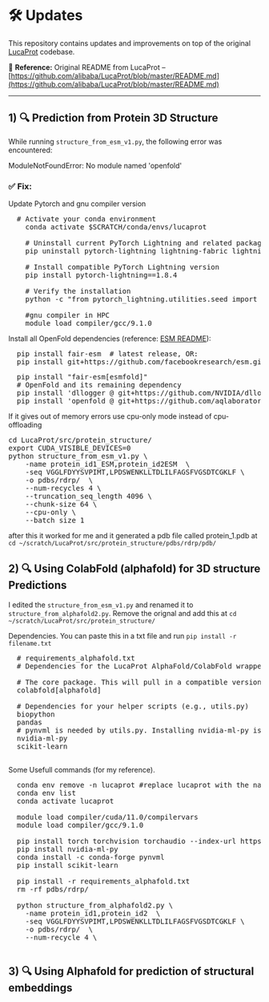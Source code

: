 # 🛠️ Updates

This repository contains updates and improvements on top of the original [LucaProt](https://github.com/alibaba/LucaProt) codebase.

📄 **Reference:** Original README from LucaProt –  
[https://github.com/alibaba/LucaProt/blob/master/README.md](https://github.com/alibaba/LucaProt/blob/master/README.md)

---

## 1) 🔍 Prediction from Protein 3D Structure

While running `structure_from_esm_v1.py`, the following error was encountered:

ModuleNotFoundError: No module named 'openfold'


### ✅ Fix:
Update Pytorch and gnu compiler version
<pre>
  # Activate your conda environment
    conda activate $SCRATCH/conda/envs/lucaprot
    
    # Uninstall current PyTorch Lightning and related packages
    pip uninstall pytorch-lightning lightning-fabric lightning
    
    # Install compatible PyTorch Lightning version
    pip install pytorch-lightning==1.8.4
    
    # Verify the installation
    python -c "from pytorch_lightning.utilities.seed import seed_everything; print('PyTorch Lightning 1.8.4 installed successfully')"
    
    #gnu compiler in HPC 
    module load compiler/gcc/9.1.0
</pre>

Install all OpenFold dependencies (reference: [ESM README](https://github.com/facebookresearch/esm/blob/main/README.md)):
<pre>
  pip install fair-esm  # latest release, OR:
  pip install git+https://github.com/facebookresearch/esm.git  # bleeding edge, current repo main branch
</pre>

<pre>
  pip install "fair-esm[esmfold]"
  # OpenFold and its remaining dependency
  pip install 'dllogger @ git+https://github.com/NVIDIA/dllogger.git'
  pip install 'openfold @ git+https://github.com/aqlaboratory/openfold.git@4b41059694619831a7db195b7e0988fc4ff3a307'
</pre>

If it gives out of memory errors use cpu-only mode instead of cpu-offloading
<pre>
cd LucaProt/src/protein_structure/    
export CUDA_VISIBLE_DEVICES=0
python structure_from_esm_v1.py \
    -name protein_id1_ESM,protein_id2ESM  \
    -seq VGGLFDYYSVPIMT,LPDSWENKLLTDLILFAGSFVGSDTCGKLF \
    -o pdbs/rdrp/  \
    --num-recycles 4 \
    --truncation_seq_length 4096 \
    --chunk-size 64 \
    --cpu-only \
    --batch_size 1
</pre>

after this it worked for me and it generated a pdb file called protein_1.pdb at `cd ~/scratch/LucaProt/src/protein_structure/pdbs/rdrp/pdb/`


## 2) 🔍 Using ColabFold (alphafold) for 3D structure Predictions

I edited the `structure_from_esm_v1.py` and renamed it to `structure_from_alphafold2.py`. Remove the orignal and add this at  `cd ~/scratch/LucaProt/src/protein_structure/`

Dependencies. You can paste this in a txt file and run `pip install -r filename.txt`
<pre>
  # requirements_alphafold.txt
  # Dependencies for the LucaProt AlphaFold/ColabFold wrapper script
  
  # The core package. This will pull in a compatible version of PyTorch, NumPy, etc.
  colabfold[alphafold]
  
  # Dependencies for your helper scripts (e.g., utils.py)
  biopython
  pandas
  # pynvml is needed by utils.py. Installing nvidia-ml-py is the modern way to get it.
  nvidia-ml-py
  scikit-learn

</pre>


Some Usefull commands (for my reference).
<pre>
  conda env remove -n lucaprot #replace lucaprot with the name of your conda environment
  conda env list
  conda activate lucaprot

  module load compiler/cuda/11.0/compilervars
  module load compiler/gcc/9.1.0
  
  pip install torch torchvision torchaudio --index-url https://download.pytorch.org/whl/cu117
  pip install nvidia-ml-py
  conda install -c conda-forge pynvml
  pip install scikit-learn
  
  pip install -r requirements_alphafold.txt
  rm -rf pdbs/rdrp/

  python structure_from_alphafold2.py \
    -name protein_id1,protein_id2  \
    -seq VGGLFDYYSVPIMT,LPDSWENKLLTDLILFAGSFVGSDTCGKLF \
    -o pdbs/rdrp/  \
    --num-recycle 4 \
  
</pre>

## 3) 🔍 Using Alphafold for prediction of structural embeddings
